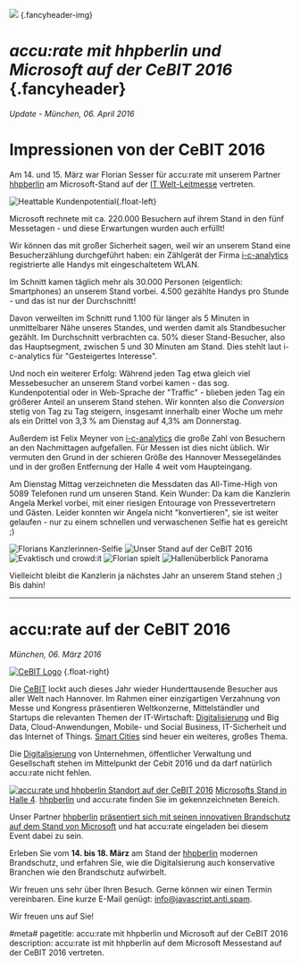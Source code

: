 ![](/img/accurate-bild-start.jpg) {.fancyheader-img}
# *accu:rate mit hhpberlin und Microsoft auf der CeBIT 2016* {.fancyheader}

*Update - München, 06. April 2016*

# Impressionen von der CeBIT 2016

Am 14. und 15. März war Florian Sesser für accu:rate mit unserem Partner [hhpberlin](https://www.hhpberlin.de/) am Microsoft-Stand auf der [IT Welt-Leitmesse](http://www.cebit.de/) vertreten.

![Heattable Kundenpotential](/img/cebit2016-heattable.png){.float-left}

Microsoft rechnete mit ca. 220.000 Besuchern auf ihrem Stand in den fünf Messetagen - und diese Erwartungen wurden auch erfüllt!

Wir können das mit großer Sicherheit sagen, weil wir an unserem Stand eine Besucherzählung durchgeführt haben: ein Zählgerät der Firma [i-c-analytics](http://www.i-c-analytics.com/) registrierte alle Handys mit eingeschaltetem WLAN.

Im Schnitt kamen täglich mehr als 30.000 Personen (eigentlich: Smartphones) an unserem Stand vorbei. 4.500 gezählte Handys pro Stunde - und das ist nur der Durchschnitt!

Davon verweilten im Schnitt rund 1.100 für länger als 5 Minuten in unmittelbarer Nähe unseres Standes, und werden damit als Standbesucher gezählt.
Im Durchschnitt verbrachten ca. 50% dieser Stand-Besucher, also das Hauptsegment, zwischen 5 und 30 Minuten am Stand. Dies stehlt laut i-c-analytics für "Gesteigertes Interesse".

Und noch ein weiterer Erfolg: Während jeden Tag etwa gleich viel Messebesucher an unserem Stand vorbei kamen - das sog. Kundenpotential oder in Web-Sprache der "Traffic" - blieben jeden Tag ein größerer Anteil an unserem Stand stehen.
Wir konnten also die *Conversion* stetig von Tag zu Tag steigern, insgesamt innerhalb einer Woche um mehr als ein Drittel von 3,3 % am Dienstag auf 4,3% am Donnerstag.

Außerdem ist Felix Meyner von [i-c-analytics](http://www.i-c-analytics.com/) die große Zahl von Besuchern an den Nachmittagen aufgefallen. Für Messen ist dies nicht üblich.
Wir vermuten den Grund in der schieren Größe des Hannover Messegeländes und in der großen Entfernung der Halle 4 weit vom Haupteingang.

Am Dienstag Mittag verzeichneten die Messdaten das All-Time-High von 5089 Telefonen rund um unseren Stand.
Kein Wunder: Da kam die Kanzlerin Angela Merkel vorbei, mit einer riesigen Entourage von Pressevertretern und Gästen.
Leider konnten wir Angela nicht "konvertieren", sie ist weiter gelaufen - nur zu einem schnellen und verwaschenen Selfie hat es gereicht ;)

![Florians Kanzlerinnen-Selfie](/img/news/cebit-2016-flos-kanzlerinnen-selfie.jpg)
![Unser Stand auf der CeBIT 2016](/img/news/cebit-2016-unser-stand.jpg)
![Evaktisch und crowd:it](/img/news/cebit-2016-evaktisch-crowdit.jpg)
![Florian spielt](/img/news/cebit-2016-florian-spielt.jpg)
![Hallenüberblick Panorama](/img/news/cebit-2016-halle-ueberblick.jpg)


Vielleicht bleibt die Kanzlerin ja nächstes Jahr an unserem Stand stehen ;) Bis dahin!


--------------------
# accu:rate auf der CeBIT 2016

*München, 06. März 2016*

[![CeBIT Logo](/img/associates/cebit.png)](http://www.cebit.de/) {.float-right}

Die [CeBIT](http://www.cebit.de/) lockt auch dieses Jahr wieder Hunderttausende Besucher aus aller Welt nach Hannover.
Im Rahmen einer einzigartigen Verzahnung von Messe und Kongress präsentieren Weltkonzerne, Mittelständler und Startups die relevanten Themen der IT-Wirtschaft:
[Digitalisierung](https://www.cebit.de/de/news/thema/dconomy.xhtml) und Big Data, Cloud-Anwendungen, Mobile- und Social Business, IT-Sicherheit und das Internet of Things.
[Smart Cities](https://www.cebit.de/de/news/mediathek/videos/video-detailansicht.xhtml?id=7105) sind heuer ein weiteres, großes Thema.

Die [Digitalisierung](https://www.cebit.de/de/news/thema/dconomy.xhtml) von Unternehmen, öffentlicher Verwaltung und Gesellschaft stehen im Mittelpunkt der Cebit 2016 und da darf natürlich accu:rate nicht fehlen.

[![accu:rate und hhpberlin Standort auf der CeBIT 2016](img/news/cebit-2016-accurate-ms-messestand-position.jpg)](https://www.microsoft.com/de-de/cebit/messestand.aspx)
[Microsofts Stand in Halle 4](https://www.microsoft.com/de-de/cebit/messestand.aspx).
[hhpberlin](https://www.hhpberlin.de/) und accu:rate finden Sie im gekennzeichneten Bereich.

Unser Partner [hhpberlin](https://www.hhpberlin.de/) [präsentiert sich mit seinen innovativen Brandschutz auf dem Stand von Microsoft](http://www.hhpberlin.de/de/content/cebit-2016/) und hat accu:rate eingeladen bei diesem Event dabei zu sein. 

Erleben Sie vom **14. bis 18. März** am Stand der [hhpberlin](https://www.hhpberlin.de/) modernen Brandschutz, und erfahren Sie, wie die Digitalsierung auch konservative Branchen wie den Brandschutz aufwirbelt.



Wir freuen uns sehr über Ihren Besuch. Gerne können wir einen Termin vereinbaren. Eine kurze E-Mail genügt:
<span class="mailadresse" data-to="info">info@javascript.anti.spam</span>.

Wir freuen uns auf Sie!



#meta#
pagetitle: accu:rate mit hhpberlin und Microsoft auf der CeBIT 2016
description: accu:rate ist mit hhpberlin auf dem Microsoft Messestand auf der CeBIT 2016 vertreten.



